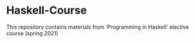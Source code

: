# Haskell-Course
This repository contains materials from 'Programming in Haskell' elective course (spring 2021)
